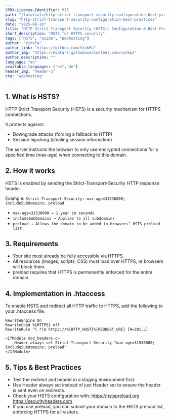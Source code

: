 ```yaml
---
SPDX-License-Identifier: MIT
path: "/tutorials/http-strict-transport-security-configuration-best-practices"
slug: "http-strict-transport-security-configuration-best-practices"
date: "2025-08-20"
title: "HTTP Strict Transport Security (HSTS): Configuration & Best Practices"
short_description: "HSTS for HTTPS security"
tags: ["HSTS", "Guide", "Webhosting"]
author: "VinkPa"
author_link: "https://github.com/VinkPa"
author_img: "https://avatars.githubusercontent.com/vinkpa"
author_description: ""
language: "en"
available_languages: ["en","de"]
header_img: "header-5"
cta: "webhosting"
---
```


## 1. What is HSTS?

HTTP Strict Transport Security (HSTS) is a security mechanism for HTTPS connections.

It protects against:
- Downgrade attacks (forcing a fallback to HTTP)
- Session hijacking (stealing session information)

The server instructs the browser to only use encrypted connections for a specified time (max-age) when connecting to this domain.

## 2. How it works

HSTS is enabled by sending the Strict-Transport-Security HTTP response header.

Example:
`Strict-Transport-Security: max-age=31536000; includeSubDomains; preload`
- `max-age=31536000 → 1 year in seconds`
- `includeSubDomains → Applies to all subdomains`
- `preload → Allows the domain to be added to browsers’ HSTS preload list`

## 3. Requirements
- Your site must already be fully accessible via HTTPS.
- All resources (images, scripts, CSS) must load over HTTPS, or browsers will block them.
- preload requires that HTTPS is permanently enforced for the entire domain.

## 4. Implementation in .htaccess

To enable HSTS and redirect all HTTP traffic to HTTPS, add the following to your .htaccess file:

```# Enforce HTTPS
RewriteEngine On
RewriteCond %{HTTPS} off
RewriteRule ^(.*)$ https://%{HTTP_HOST}%{REQUEST_URI} [R=301,L]
```

```# Set HSTS header
<IfModule mod_headers.c>
    Header always set Strict-Transport-Security "max-age=31536000; includeSubDomains; preload"
</IfModule>
```

## 5. Tips & Best Practices
- Test the redirect and header in a staging environment first.
- Use Header always set instead of just Header set to ensure the header is sent even on redirects.
- Check your HSTS configuration with:
    https://hstspreload.org
    https://securityheaders.com
- If you use preload, you can submit your domain to the HSTS preload list, enforcing HTTPS for all visitors.